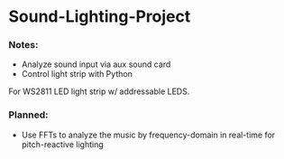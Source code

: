 # Sound-Lighting-Project

### Notes:
- Analyze sound input via aux sound card
- Control light strip with Python
  
For WS2811 LED light strip w/ addressable LEDS.

### Planned:
- Use FFTs to analyze the music by frequency-domain in real-time for pitch-reactive lighting
